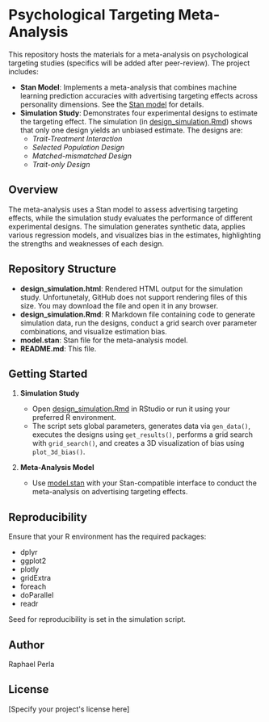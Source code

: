 # Psychological Targeting Meta-Analysis

This repository hosts the materials for a meta-analysis on psychological targeting studies (specifics will be added after peer-review). The project includes:

- **Stan Model**: Implements a meta-analysis that combines machine learning prediction accuracies with advertising targeting effects across personality dimensions. See the [Stan model](model.stan) for details.
- **Simulation Study**: Demonstrates four experimental designs to estimate the targeting effect. The simulation (in [design_simulation.Rmd](design_simulation.Rmd)) shows that only one design yields an unbiased estimate. The designs are:
  - *Trait-Treatment Interaction*
  - *Selected Population Design*
  - *Matched-mismatched Design*
  - *Trait-only Design*

## Overview

The meta-analysis uses a Stan model to assess advertising targeting effects, while the simulation study evaluates the performance of different experimental designs. The simulation generates synthetic data, applies various regression models, and visualizes bias in the estimates, highlighting the strengths and weaknesses of each design.

## Repository Structure

- **design_simulation.html**: Rendered HTML output for the simulation study. Unfortunetaly, GitHub does not support rendering files of this size. You may download the file and open it in any browser.
- **design_simulation.Rmd**: R Markdown file containing code to generate simulation data, run the designs, conduct a grid search over parameter combinations, and visualize estimation bias.
- **model.stan**: Stan file for the meta-analysis model.
- **README.md**: This file.

## Getting Started

1. **Simulation Study**  
   - Open [design_simulation.Rmd](design_simulation.Rmd) in RStudio or run it using your preferred R environment.
   - The script sets global parameters, generates data via `gen_data()`, executes the designs using `get_results()`, performs a grid search with `grid_search()`, and creates a 3D visualization of bias using `plot_3d_bias()`.

2. **Meta-Analysis Model**  
   - Use [model.stan](model.stan) with your Stan-compatible interface to conduct the meta-analysis on advertising targeting effects.

## Reproducibility

Ensure that your R environment has the required packages:
- dplyr
- ggplot2
- plotly
- gridExtra
- foreach
- doParallel
- readr

Seed for reproducibility is set in the simulation script.

## Author
Raphael Perla

## License
[Specify your project's license here]